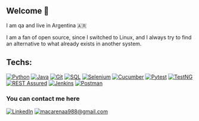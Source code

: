 ## Welcome 👋

I am qa and live in Argentina 🇦🇷

I am a fan of open source, since I switched to Linux, and I always try to find an alternative to what already exists in another system.

<h2>Techs:</h2>

<a href="">![Python](https://img.shields.io/badge/Code-Python-informational?style=flat&logo=Python&logoColor=white&color=1a8cff)</a>
<a href="">![Java](https://img.shields.io/badge/Code-Java-informational?style=flat&logo=Java&logoColor=white&color=1a8cff)</a> 
<a href="">![Git](https://img.shields.io/badge/VC-Git-informational?style=flat&logo=Git&logoColor=white&color=1a8cff)</a> 
<a href="">![SQL](https://img.shields.io/badge/DB-SQL-informational?style=flat&logo=sql&logoColor=white&color=ff3385)</a>
<a href="">![Selenium](https://img.shields.io/badge/Testing-Selenium-informational?style=flat&logo=Selenium&logoColor=white&color=1a8cff)</a>
<a href="">![Cucumber](https://img.shields.io/badge/Testing-Cucumber-informational?style=flat&logo=Cucumber&logoColor=white&color=1a8cff)</a>
<a href="">![Pytest](https://img.shields.io/badge/Testing-Pytest-informational?style=flat&logo=pytest&logoColor=white&color=1a8cff)</a>
<a href="">![TestNG](https://img.shields.io/badge/Testing-TestNG-informational?style=flat&logo=TestNG&logoColor=white&color=1a8cff)</a>
<a href="">![REST Assured](https://img.shields.io/badge/Testing-RESTassured-informational?style=flat&logo=rest-assured&logoColor=white&color=1a8cff)</a>
<a href="">![Jenkins](https://img.shields.io/badge/CICD-Jenkins-informational?style=flat&logo=Jenkins&logoColor=white&color=ffa64d)</a>
<a href="">![Postman](https://img.shields.io/badge/Testing-Postman-informational?style=flat&logo=Postman&logoColor=white&color=1a8cff)</a>
<!--<a href="">![JUnit](https://img.shields.io/badge/Testing-JUnit-informational?style=flat&logo=junit-jupiter&logoColor=white&color=1a8cff)</a>
<a href="">![OS](https://img.shields.io/badge/OS-Linux-informational?style=flat&logo=Linux&logoColor=white&color=ffff33)</a>
<a href="">![Mariadb](https://img.shields.io/badge/DB-MariaDB-informational?style=flat&logo=Mariadb&logoColor=white&color=ff3385)</a>
<a href="">![Mongodb](https://img.shields.io/badge/DB-MongoDB-informational?style=flat&logo=Mongodb&logoColor=white&color=ff3385)</a>
<a href="">![Docker](https://img.shields.io/badge/Tool-Docker-informational?style=flat&logo=Docker&logoColor=white&color=1a8cff)</a>
<a href="">![Bash](https://img.shields.io/badge/Shell-Bash-informational?style=flat&logo=gnu-bash&logoColor=white&color=ffff33)</a>-->

<!--
## Github stats
<a href="">
  <img align="center" src="https://github-readme-stats.vercel.app/api/top-langs/?username=indianazaraza&hide=jupyter%20notebook,html,dockerfile&layout=compact&custom_title=Lenguajes%20más%20usados&langs_count=4&theme=slateorange" alt="Lenguajes más usados"/>
</a>
<a href="">
  <img align="center" src="https://github-readme-stats.vercel.app/api?username=indianazaraza&show_icons=true&hide=prs,contribs,issues&line_height=27&theme=radical" alt="Macarena Acosta's GitHub Stats" />
</a>

## Repos
[![bot_telegram](https://github-readme-stats.vercel.app/api/pin/?username=indianazaraza&repo=bot_telegram&theme=prussian)](https://github.com/indianazaraza/bot_telegram)
[![suite_test](https://github-readme-stats.vercel.app/api/pin/?username=indianazaraza&repo=suite_test&theme=prussian)](https://github.com/indianazaraza/suite_test)
-->

### You can contact me here

<a href="https://www.linkedin.com/in/macarenaacosta/">![LinkedIn](https://img.shields.io/badge/LinkedIn-0077B5?style=for-the-badge&logo=linkedin&logoColor=white)</a>  <a href="mailto:macarenaa988@gmail.com">![macarenaa988@gmail.com](https://img.shields.io/badge/Gmail-D14836?style=for-the-badge&logo=gmail&logoColor=white)</a> 
 
